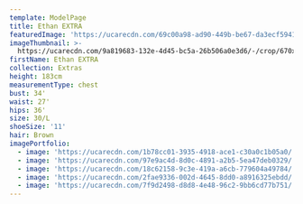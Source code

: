 ```yaml
---
template: ModelPage
title: Ethan EXTRA
featuredImage: 'https://ucarecdn.com/69c00a98-ad90-449b-be67-da3ecf594186/'
imageThumbnail: >-
  https://ucarecdn.com/9a819683-132e-4d45-bc5a-26b506a0e3d6/-/crop/670x947/46,0/-/preview/
firstName: Ethan EXTRA
collection: Extras
height: 183cm
measurementType: chest
bust: 34'
waist: 27'
hips: 36'
size: 30/L
shoeSize: '11'
hair: Brown
imagePortfolio:
  - image: 'https://ucarecdn.com/1b78cc01-3935-4918-ace1-c30a0c1b05a0/'
  - image: 'https://ucarecdn.com/97e9ac4d-8d0c-4891-a2b5-5ea47deb0329/'
  - image: 'https://ucarecdn.com/18c62158-9c3e-419a-a6cb-779604a49784/'
  - image: 'https://ucarecdn.com/2fae9336-002d-4645-8dd0-a8916325ebdd/'
  - image: 'https://ucarecdn.com/7f9d2498-d8d8-4e48-96c2-9bb6cd77b751/'
---
```


